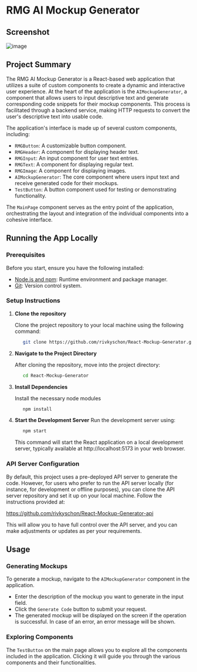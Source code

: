 # RMG AI Mockup Generator

## Screenshot

![image](https://github.com/rivkyschon/React-Mockup-Generator/assets/113901370/1f2b29b2-5050-497e-ba60-7e413476bd25)

## Project Summary

The RMG AI Mockup Generator is a React-based web application that utilizes a suite of custom components to create a dynamic and interactive user experience. At the heart of the application is the `AIMockupGenerator`, a component that allows users to input descriptive text and generate corresponding code snippets for their mockup components. This process is facilitated through a backend service, making HTTP requests to convert the user's descriptive text into usable code.

The application's interface is made up of several custom components, including:

- `RMGButton`: A customizable button component.
- `RMGHeader`: A component for displaying header text.
- `RMGInput`: An input component for user text entries.
- `RMGText`: A component for displaying regular text.
- `RMGImage`: A component for displaying images.
- `AIMockupGenerator`: The core component where users input text and receive generated code for their mockups.
- `TestButton`: A button component used for testing or demonstrating functionality.

The `MainPage` component serves as the entry point of the application, orchestrating the layout and integration of the individual components into a cohesive interface.

## Running the App Locally

### Prerequisites

Before you start, ensure you have the following installed:
- [Node.js and npm](https://nodejs.org/en/): Runtime environment and package manager.
- [Git](https://git-scm.com/): Version control system.

### Setup Instructions

1. **Clone the repository**

   Clone the project repository to your local machine using the following command:

   ```sh
      git clone https://github.com/rivkyschon/React-Mockup-Generator.git
   ```

2. **Navigate to the Project Directory**

   After cloning the repository, move into the project directory:

   ```sh
      cd React-Mockup-Generator
   ```
3. **Install Dependencies**

   Install the necessary node modules
   ```sh
      npm install
   ```

4. **Start the Development Server**
   Run the development server using:
   
   ```sh
      npm start
   ```
   This command will start the React application on a local development server, typically available at http://localhost:5173 in your web browser.


### API Server Configuration

   By default, this project uses a pre-deployed API server to generate the code. However, for users who prefer to run the API server locally (for instance, for development       or offline purposes), you can clone the API server repository and set it up on your local machine. Follow the instructions provided at:

   https://github.com/rivkyschon/React-Mockup-Generator-api

   This will allow you to have full control over the API server, and you can make adjustments or updates as per your requirements.

## Usage

### Generating Mockups

To generate a mockup, navigate to the `AIMockupGenerator` component in the application.

- Enter the description of the mockup you want to generate in the input field.
- Click the `Generate Code` button to submit your request.
- The generated mockup  will be displayed on the screen if the operation is successful. In case of an error, an error message will be shown.

### Exploring Components

The `TestButton` on the main page allows you to explore all the components included in the application. Clicking it will guide you through the various components and their functionalities.
